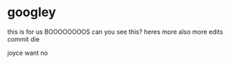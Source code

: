 # googley
this is for us
BOOOOOOOOS
can you see this? heres more
also more edits
commit die

joyce want no